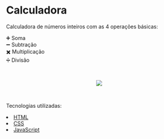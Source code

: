 <h1 align="left">  Calculadora</h1>

<p align="left">Calculadora de números inteiros com as 4 operações básicas:</p> 

➕  Soma <br>
➖  Subtração <br>
✖️  Multiplicação <br>
➗  Divisão

<br>

<p align="center">
  <img src="https://user-images.githubusercontent.com/99663199/161562566-218d242d-2dbb-44b3-9869-69973b200af5.gif">
</p>

<br>

<p align="left">Tecnologias utilizadas:</p>

<li><a href="https://developer.mozilla.org/pt-BR/docs/Web/HTML">HTML</a></li> 
<li><a href="https://developer.mozilla.org/pt-BR/docs/Web/CSS">CSS</a></li> 
<li><a href="https://developer.mozilla.org/pt-BR/docs/Web/JavaScript">JavaScript</a></li>

<br>

